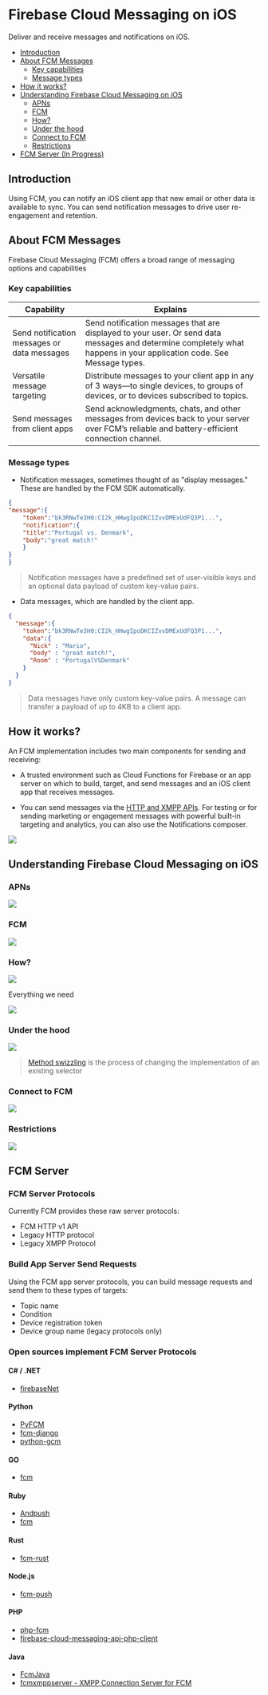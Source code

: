 # Firebase Cloud Messaging on iOS

Deliver and receive messages and notifications on iOS.

<!-- TOC -->

- [Introduction](#introduction)
- [About FCM Messages](#about-fcm-messages)
  - [Key capabilities](#key-capabilities)
  - [Message types](#message-types)
- [How it works?](#how-it-works)
- [Understanding Firebase Cloud Messaging on iOS](#understanding-firebase-cloud-messaging-on-ios)
  - [APNs](#apns)
  - [FCM](#fcm)
  - [How?](#how)
  - [Under the hood](#under-the-hood)
  - [Connect to FCM](#connect-to-fcm)
  - [Restrictions](#restrictions)
- [FCM Server (In Progress)](#fcm-server-in-progress)

<!-- /TOC -->

## Introduction

Using FCM, you can notify an iOS client app that new email or other data is available to sync. You can send notification messages to drive user re-engagement and retention.


## About FCM Messages

Firebase Cloud Messaging (FCM) offers a broad range of messaging options and capabilities

### Key capabilities

| Capability    |     Explains  |
| ------------- |---------------|
| Send notification messages or data messages    | Send notification messages that are displayed to your user. Or send data messages and determine completely what happens in your application code. See Message types. |
| Versatile message targeting    | Distribute messages to your client app in any of 3 ways—to single devices, to groups of devices, or to devices subscribed to topics.      |
| Send messages from client apps | Send acknowledgments, chats, and other messages from devices back to your server over FCM’s reliable and battery-efficient connection channel. |

### Message types

- Notification messages, sometimes thought of as "display messages." These are handled by the FCM SDK automatically.

```json
{
"message":{
    "token":"bk3RNwTe3H0:CI2k_HHwgIpoDKCIZvvDMExUdFQ3P1...",
    "notification":{
    "title":"Portugal vs. Denmark",
    "body":"great match!"
    }
}
}
```

> Notification messages have a predefined set of user-visible keys and an optional data payload of custom key-value pairs.

- Data messages, which are handled by the client app.

```json
{
  "message":{
    "token":"bk3RNwTe3H0:CI2k_HHwgIpoDKCIZvvDMExUdFQ3P1...",
    "data":{
      "Nick" : "Mario",
      "body" : "great match!",
      "Room" : "PortugalVSDenmark"
    }
  }
}
```

> Data messages have only custom key-value pairs. A message can transfer a payload of up to 4KB to a client app.

## How it works?

An FCM implementation includes two main components for sending and receiving:

- A trusted environment such as Cloud Functions for Firebase or an app server on which to build, target, and send messages and an iOS client app that receives messages.

- You can send messages via the [HTTP and XMPP APIs](#fcm-server). For testing or for sending marketing or engagement messages with powerful built-in targeting and analytics, you can also use the Notifications composer.

![](https://firebase.google.com/docs/cloud-messaging/images/messaging-overview.png)

## Understanding Firebase Cloud Messaging on iOS

### APNs

![](apns.png)

### FCM

![](fcm.png)

### How?

![](steps.png)

Everything we need

![](how.png)

### Under the hood

![](swizzling.png)

> [Method swizzling](http://nshipster.com/method-swizzling/) is the process of changing the implementation of an existing selector

### Connect to FCM

![](connect-from-client.png)

### Restrictions

![](restrictions.png)

## FCM Server

### FCM Server Protocols

Currently FCM provides these raw server protocols:

- FCM HTTP v1 API
- Legacy HTTP protocol
- Legacy XMPP Protocol

### Build App Server Send Requests

Using the FCM app server protocols, you can build message requests and send them to these types of targets:

- Topic name
- Condition
- Device registration token
- Device group name (legacy protocols only)

### Open sources implement FCM Server Protocols

#### C# / .NET

- [firebaseNet](https://github.com/tiagomtotti/firebaseNet)

#### Python

- [PyFCM](https://github.com/olucurious/PyFCM)
- [fcm-django](https://github.com/xtrinch/fcm-django)
- [python-gcm](https://github.com/geeknam/python-gcm)

#### GO 

- [fcm](https://github.com/edganiukov/fcm)

#### Ruby

- [Andpush](https://github.com/yuki24/andpush)
- [fcm](https://github.com/spacialdb/fcm)

#### Rust

- [fcm-rust](https://github.com/panicbit/fcm-rust)

 #### Node.js

- [fcm-push](https://github.com/nandarustam/fcm-push)

 #### PHP

- [php-fcm](https://github.com/Paragraph1/php-fcm)
- [firebase-cloud-messaging-api-php-client](https://github.com/fre5h/firebase-cloud-messaging-api-php-client)

 #### Java 

- [FcmJava](https://github.com/bytefish/FcmJava)
- [fcmxmppserver - XMPP Connection Server for FCM](https://github.com/carlosCharz/fcmxmppserver) 